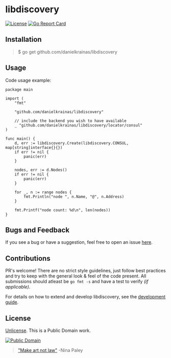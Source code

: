 # libdiscovery

[![License](https://img.shields.io/badge/license-Unlicense-blue.svg?style=flat)](UNLICENSE) [![Go Report Card](https://goreportcard.com/badge/github.com/danielkrainas/libdiscovery)](https://goreportcard.com/report/github.com/danielkrainas/libdiscovery)

## Installation

> $ go get github.com/danielkrainas/libdiscovery

## Usage

Code usage example:

```
package main

import (
	"fmt"

	"github.com/danielkrainas/libdiscovery"

	// include the backend you wish to have available
	_ "github.com/danielkrainas/libdiscovery/locator/consul"
)

func main() {
	d, err := libdiscovery.Create(libdiscovery.CONSUL, map[string]interface{}{})
	if err != nil {
		panic(err)
	}

	nodes, err := d.Nodes()
	if err != nil {
		panic(err)
	}

	for _, n := range nodes {
		fmt.Println("node ", n.Name, "@", n.Address)
	}

	fmt.Printf("node count: %d\n", len(nodes))
}
```

## Bugs and Feedback

If you see a bug or have a suggestion, feel free to open an issue [here](https://github.com/danielkrainas/libdiscovery/issues).

## Contributions

PR's welcome! There are no strict style guidelines, just follow best practices and try to keep with the general look & feel of the code present. All submissions should atleast be `go fmt -s` and have a test to verify *(if applicable)*.

For details on how to extend and develop libdiscovery, see the [development guide](docs/development).

## License

[Unlicense](http://unlicense.org/UNLICENSE). This is a Public Domain work. 

[![Public Domain](https://licensebuttons.net/p/mark/1.0/88x31.png)](http://questioncopyright.org/promise)

> ["Make art not law"](http://questioncopyright.org/make_art_not_law_interview) -Nina Paley